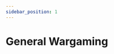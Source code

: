 ```yaml
---
sidebar_position: 1
---
```

# General Wargaming

<!--
Terminology to decide on:

1. Attribute vs Statistic vs Characteristic for Move, Melee, Def etc. -> Attribute
2. Changing 'Charge' to 'Engage' -> Yes
3. Changing 'Knocked Down' to 'Dazed' -> Yes
4. 'Staggered'? -> Yes
5. Changing 'Diving Charge' to something else (Dive, Diving Engage, Dive Bomb???) -> Jump Attack
6. All phase names
7. 'Check 'for attribute checks (where you need to above a stat)?
8. Changing 'Random Happening' to 'Event'? -> Yes (maybe faction event or special event instead)
9. 'Roll' for other rolls that don't rely on attributes (Event, Out of Sight)
10. Changing 'Rout' to 'Retreat'? (I actually prefer Rout). -> Keep Rout
11. 'Unit', 'Warrior' or something else? -> Unit

Style guide decisions:
Hyphenation? Line of Sight, Out of Sight OR Line-of-Sight, Out-of-Sight?
Headings capitalisation 'Melee Phase' or 'Melee phase'? Capitalise joining words? 'Scenario and Deployment' or 'Scenario And Deployment'?
We should capitalise (and also hyperlink) any keywords (Check, Move, Dazed etc. etc.)
Australian English

JP 23-03-25: To playtest:
1. Big guys
2. New disengage rules (Agi check to disengage)
3. Staggered causes the unit to have disadvantage on any checks until the end of their turn
4. Fall/Jump down/Climb down changes
5. Fear causes disadvantage

Undead vs Ratlings 700g each

+3 Attribute means lower that attribute by that much
+3 Piercing means increase Enemy Def by that much
+3 Inj means increase the Injury modifier of the attack roll by that much
-->
